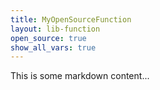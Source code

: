 ```yaml
---
title: MyOpenSourceFunction
layout: lib-function
open_source: true
show_all_vars: true
---
```


This is some markdown content...
